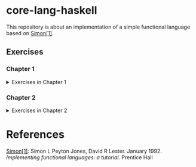 # core-lang-haskell

This repository is about an implementation of a simple functional language based on <span id="text-1">[Simon\[1\]](#reference-1)</span>.

## Exercises

### Chapter 1

<details>
<summary>Exercises in Chapter 1</summary>
<p>

| Name          | Files                                                       |
|---------------|-------------------------------------------------------------|
| Exercise 1.1  | /exercises/exercise1-01.xls, /src/Language/PrettyPrinter.hs |
| Exercise 1.2  | /src/Data/ISeq.hs                                           |
| Exercise 1.3  | /src/Language/PrettyPrinter.hs                              |
| Exercise 1.4  | /exercises/exercise1-04.xls, /src/Language/PrettyPrinter.hs |
| Exercise 1.5  | /src/Data/ISeq.hs                                           |
| Exercise 1.6  | /src/Data/ISeq.hs                                           |
| Exercise 1.7  | /src/Data/ISeq.hs                                           |
| Exercise 1.8  | /src/Language/PrettyPrinter.hs                              |
| Exercise 1.9  | /src/Language/Parser.hs                                     |
| Exercise 1.10 | /src/Language/Parser.hs                                     |
| Exercise 1.11 | /src/Lanugage/Parser.hs                                     |
| Exercise 1.12 | /src/Lanugage/Parser.hs                                     |
| Exercise 1.13 | /src/Lanugage/Parser.hs                                     |
| Exercise 1.14 | /src/Lanugage/Parser.hs                                     |
| Exercise 1.15 | /src/Lanugage/Parser.hs                                     |
| Exercise 1.16 | /src/Lanugage/Parser.hs                                     |
| Exercise 1.17 | /src/Lanugage/Parser.hs                                     |
| Exercise 1.18 | /src/Lanugage/Parser.hs                                     |
| Exercise 1.19 | /src/Lanugage/Parser.hs                                     |
| Exercise 1.20 | /src/Lanugage/Parser.hs                                     |
| Exercise 1.21 | /src/Lanugage/Parser.hs                                     |
| Exercise 1.22 | /exercises/exercise1-22.md                                  |
| Exercise 1.23 | /src/Lanugage/Parser.hs                                     |
| Exercise 1.24 | /src/Lanugage/Parser.hs                                     |

</p>
</details>

### Chapter 2

<details>
<summary>Exercises in Chapter 2</summary>
<p>

| Name          | Files                                                    |
|---------------|----------------------------------------------------------|
| Exercise 2.1  | /exercises/exercise2-01.md                               |
| Exercise 2.2  | /exercises/exercise2-02.md                               |
| Exercise 2.3  | _skipped_                                                |
| Exercise 2.4  | /src/Language/Interpreter.hs                             |
| Exercise 2.5  | /src/Language/Interpreter.hs                             |
| Exercise 2.6  | /src/Language/Interpreter.hs                             |
| Exercise 2.7  | /src/Language/Interpreter.hs                             |
| Exercise 2.8  | /exercises/exercise2-08.md                               |
| Exercise 2.9  | /exercises/exercise2-09.md                               |
| Exercise 2.10 | /src/Language/Interpreter.hs                             |
| Exercise 2.11 | /src/Language/Interpreter.hs                             |
| Exercise 2.12 | /exercises/exercise2-12.md                               |
| Exercise 2.13 | /src/Language/Interpreter.hs, /exercises/exercise2-13.md |
| Exercise 2.14 | /src/Language/Interpreter.hs                             |
| Exercise 2.15 | /exercises/exercise2-15.md                               |
| Exercise 2.16 | /src/Language/Interpreter.hs                             |

</p>
</details>

# References

<span id="reference-1">[Simon\[1\]](#text-1): Simon L Peyton Jones, David R Lester. January 1992. _Implementing functional languages: a tutorial_. Prentice Hall</span>
